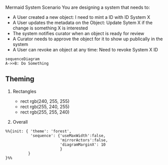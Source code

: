 Mermaid System Scenario
You are designing a system that needs to:

* A User created a new object: I need to mint a ID with ID System X
* A User updates the metadata on the Object: Update Sytem X if the change is something X is interested
* The system notifies curator when an object is ready for review
* A Curator needs to approve the object for it to show up publically in the system
* A User can revoke an object at any time: Need to revoke System X ID

```mermaid
sequenceDiagram
A->>B: Do Something
```

## Theming
1. Rectangles
   * rect rgb(240, 255, 255)
   * rect rgb(255, 240, 255)
   * rect rgb(255, 255, 240)

1. Overall 
  ```
  %%{init: { 'theme': 'forest',
             'sequence': {'useMaxWidth':false, 
                          'mirrorActors':false,   
                          'diagramMarginX': 10
                          } 
            } 
  }%%
  ```

